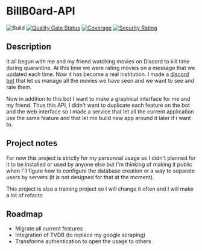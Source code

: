# BillB0ard-API
![Build](https://github.com/MaximeMohandi/BillB0ard-API/actions/workflows/workflow.yml/badge.svg?event=push) [![Quality Gate Status](https://sonarqube.maximemohandi.fr/api/project_badges/measure?project=billboard-api&metric=alert_status&token=785dc26bb42c7062fc471780f8c29947d5508036)](https://sonarqube.maximemohandi.fr/dashboard?id=billboard-api) [![Coverage](https://sonarqube.maximemohandi.fr/api/project_badges/measure?project=billboard-api&metric=coverage&token=785dc26bb42c7062fc471780f8c29947d5508036)](https://sonarqube.maximemohandi.fr/dashboard?id=billboard-api) [![Security Rating](https://sonarqube.maximemohandi.fr/api/project_badges/measure?project=billboard-api&metric=security_rating&token=785dc26bb42c7062fc471780f8c29947d5508036)](https://sonarqube.maximemohandi.fr/dashboard?id=billboard-api)
## Description
It all begun with me and my friend watching movies on Discord to kill time during quarantine. At this time we were rating movies on a message that we updated each time. Now it has become a real institution. I made a [discord bot](https://github.com/MaximeMohandi/MSQBot-discord) that let us manage all the movies we have seen and we want to see and rate them. 

Now in addition to this bot I want to make a graphical interface for me and my friend. Thus this API, I didn't want to duplicate each feature on the bot and the web interface so I made a service that let all the current application use the same feature and that let me build new app around it later if i want to.

## Project notes
For now this project is strictly for my personnal usage so I didn't planned for it to be installed or used by anyone else but I'm thinking of making it public when I'll figure how to configure the database creation or a way to separate users by servers (it is not designed for that at the moment).

This project is also a training project so I will change it often and I will make a lot of refacto

## Roadmap
- Migrate all current features
- Integration of TVDB (to replace my google scraping)
- Transforme authentication to open the usage to others
